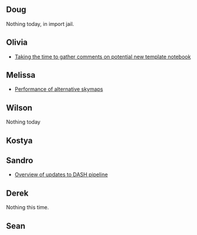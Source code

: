 ## Doug
Nothing today, in import jail.
## Olivia
- [Taking the time to gather comments on potential new template notebook](https://app.reviewnb.com/astronomy-commons/lsdb/pull/784/)


## Melissa

- [Performance of alternative skymaps](./skymap_timeit.ipynb)

## Wilson
Nothing today
## Kostya
## Sandro

- [Overview of updates to DASH pipeline](https://github.com/lsst-sitcom/linccf/tree/main/dash)

## Derek

Nothing this time.

## Sean
